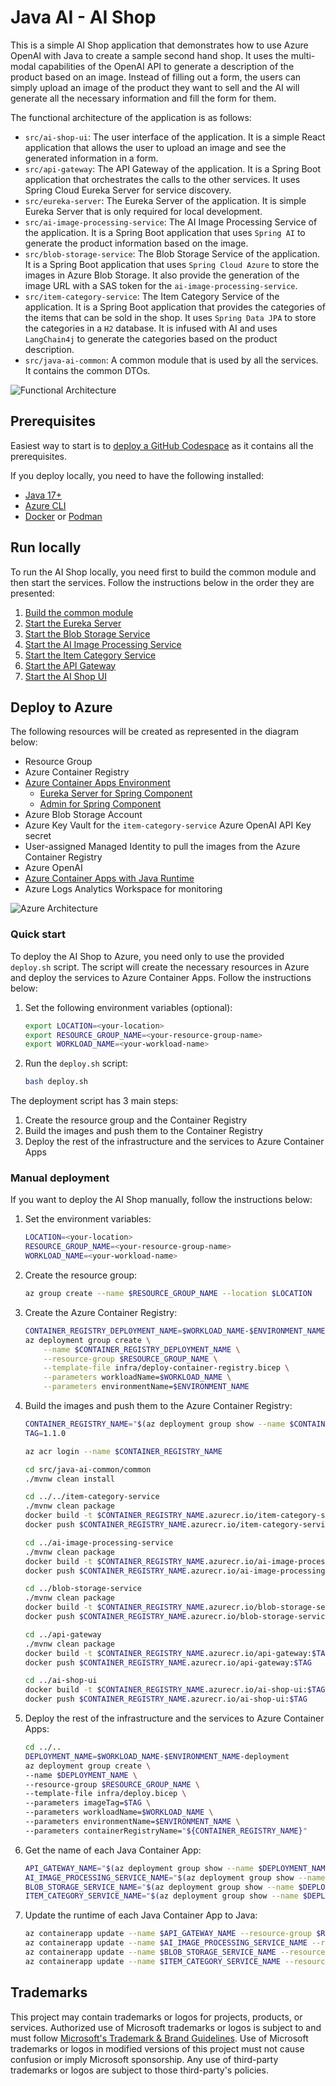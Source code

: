 # Java AI - AI Shop

This is a simple AI Shop application that demonstrates how to use Azure OpenAI with Java to create a sample second hand shop. It uses the multi-modal capabilities of the OpenAI API to generate a description of the product based on an image. Instead of filling out a form, the users can simply upload an image of the product they want to sell and the AI will generate all the necessary information and fill the form for them.

The functional architecture of the application is as follows:
- `src/ai-shop-ui`: The user interface of the application. It is a simple React application that allows the user to upload an image and see the generated information in a form.
- `src/api-gateway`: The API Gateway of the application. It is a Spring Boot application that orchestrates the calls to the other services. It uses Spring Cloud Eureka Server for service discovery.
- `src/eureka-server`: The Eureka Server of the application. It is simple Eureka Server that is only required for local development.
- `src/ai-image-processing-service`: The AI Image Processing Service of the application. It is a Spring Boot application that uses `Spring AI` to generate the product information based on the image.
- `src/blob-storage-service`: The Blob Storage Service of the application. It is a Spring Boot application that uses `Spring Cloud Azure` to store the images in Azure Blob Storage. It also provide the generation of the image URL with a SAS token for the `ai-image-processing-service`.
- `src/item-category-service`: The Item Category Service of the application. It is a Spring Boot application that provides the categories of the items that can be sold in the shop. It uses `Spring Data JPA` to store the categories in a `H2` database. It is infused with AI and uses `LangChain4j` to generate the categories based on the product description.
- `src/java-ai-common`: A common module that is used by all the services. It contains the common DTOs.

![Functional Architecture](./media/functional-architecture.png)

## Prerequisites

Easiest way to start is to [deploy a GitHub Codespace](https://github.com/codespaces/new/Azure-Samples/java-ai) as it contains all the prerequisites.

If you deploy locally, you need to have the following installed:
- [Java 17+](https://learn.microsoft.com/java/openjdk/download)
- [Azure CLI](https://docs.microsoft.com/en-us/cli/azure/install-azure-cli)
- [Docker](https://docs.docker.com/get-docker/) or [Podman](https://podman.io/getting-started/installation)

## Run locally

To run the AI Shop locally, you need first to build the common module and then start the services. Follow the instructions below in the order they are presented:

1. [Build the common module](src/java-ai-common/common/README.md)
2. [Start the Eureka Server](src/eureka-server/README.md)
3. [Start the Blob Storage Service](src/blob-storage-service/README.md)
4. [Start the AI Image Processing Service](src/ai-image-processing-service/README.md)
5. [Start the Item Category Service](src/item-category-service/README.md)
6. [Start the API Gateway](src/api-gateway/README.md)
7. [Start the AI Shop UI](src/ai-shop-ui/README.md)

## Deploy to Azure

The following resources will be created as represented in the diagram below:
- Resource Group
- Azure Container Registry
- [Azure Container Apps Environment](https://learn.microsoft.com/azure/container-apps/)
    - [Eureka Server for Spring Component](https://learn.microsoft.com/en-us/azure/container-apps/java-eureka-server-usage)
    - [Admin for Spring Component](https://learn.microsoft.com/en-us/azure/container-apps/java-admin-for-spring-usage)
- Azure Blob Storage Account
- Azure Key Vault for the `item-category-service` Azure OpenAI API Key secret
- User-assigned Managed Identity to pull the images from the Azure Container Registry
- Azure OpenAI
- [Azure Container Apps with Java Runtime](https://learn.microsoft.com/azure/container-apps/java-metrics)
- Azure Logs Analytics Workspace for monitoring

![Azure Architecture](./media/azure-architecture.png)

### Quick start

To deploy the AI Shop to Azure, you need only to use the provided `deploy.sh` script. The script will create the necessary resources in Azure and deploy the services to Azure Container Apps. Follow the instructions below:

1. Set the following environment variables (optional):

    ```bash
    export LOCATION=<your-location>
    export RESOURCE_GROUP_NAME=<your-resource-group-name>
    export WORKLOAD_NAME=<your-workload-name>
    ```

2. Run the `deploy.sh` script:

    ```bash
    bash deploy.sh
    ```

The deployment script has 3 main steps:
1. Create the resource group and the Container Registry
2. Build the images and push them to the Container Registry
3. Deploy the rest of the infrastructure and the services to Azure Container Apps

### Manual deployment

If you want to deploy the AI Shop manually, follow the instructions below:

1. Set the environment variables:

    ```bash
    LOCATION=<your-location>
    RESOURCE_GROUP_NAME=<your-resource-group-name>
    WORKLOAD_NAME=<your-workload-name>
    ```

2. Create the resource group:

    ```bash
    az group create --name $RESOURCE_GROUP_NAME --location $LOCATION
    ```

3. Create the Azure Container Registry:

    ```bash
    CONTAINER_REGISTRY_DEPLOYMENT_NAME=$WORKLOAD_NAME-$ENVIRONMENT_NAME-acr-deployment
    az deployment group create \
        --name $CONTAINER_REGISTRY_DEPLOYMENT_NAME \
        --resource-group $RESOURCE_GROUP_NAME \
        --template-file infra/deploy-container-registry.bicep \
        --parameters workloadName=$WORKLOAD_NAME \
        --parameters environmentName=$ENVIRONMENT_NAME
    ```

4. Build the images and push them to the Azure Container Registry:

    ```bash
    CONTAINER_REGISTRY_NAME="$(az deployment group show --name $CONTAINER_REGISTRY_DEPLOYMENT_NAME --resource-group $RESOURCE_GROUP_NAME --query properties.outputs.containerRegistryName.value -o tsv | tr -d '\r' | sed -e 's/^[[:space:]]*//' -e 's/[[:space:]]*$//')"
    TAG=1.1.0

    az acr login --name $CONTAINER_REGISTRY_NAME

    cd src/java-ai-common/common
    ./mvnw clean install

    cd ../../item-category-service
    ./mvnw clean package
    docker build -t $CONTAINER_REGISTRY_NAME.azurecr.io/item-category-service:$TAG .
    docker push $CONTAINER_REGISTRY_NAME.azurecr.io/item-category-service:$TAG

    cd ../ai-image-processing-service
    ./mvnw clean package
    docker build -t $CONTAINER_REGISTRY_NAME.azurecr.io/ai-image-processing-service:$TAG .
    docker push $CONTAINER_REGISTRY_NAME.azurecr.io/ai-image-processing-service:$TAG

    cd ../blob-storage-service
    ./mvnw clean package
    docker build -t $CONTAINER_REGISTRY_NAME.azurecr.io/blob-storage-service:$TAG .
    docker push $CONTAINER_REGISTRY_NAME.azurecr.io/blob-storage-service:$TAG

    cd ../api-gateway
    ./mvnw clean package
    docker build -t $CONTAINER_REGISTRY_NAME.azurecr.io/api-gateway:$TAG .
    docker push $CONTAINER_REGISTRY_NAME.azurecr.io/api-gateway:$TAG

    cd ../ai-shop-ui
    docker build -t $CONTAINER_REGISTRY_NAME.azurecr.io/ai-shop-ui:$TAG .
    docker push $CONTAINER_REGISTRY_NAME.azurecr.io/ai-shop-ui:$TAG
    ```

5. Deploy the rest of the infrastructure and the services to Azure Container Apps:

    ```bash
    cd ../..
    DEPLOYMENT_NAME=$WORKLOAD_NAME-$ENVIRONMENT_NAME-deployment
    az deployment group create \
    --name $DEPLOYMENT_NAME \
    --resource-group $RESOURCE_GROUP_NAME \
    --template-file infra/deploy.bicep \
    --parameters imageTag=$TAG \
    --parameters workloadName=$WORKLOAD_NAME \
    --parameters environmentName=$ENVIRONMENT_NAME \
    --parameters containerRegistryName="${CONTAINER_REGISTRY_NAME}"
    ```

6. Get the name of each Java Container App:

    ```bash
    API_GATEWAY_NAME="$(az deployment group show --name $DEPLOYMENT_NAME --resource-group $RESOURCE_GROUP_NAME --query properties.outputs.apiGatewayContainerAppName.value -o tsv | tr -d '\r' | sed -e 's/^[[:space:]]*//' -e 's/[[:space:]]*$//')"
    AI_IMAGE_PROCESSING_SERVICE_NAME="$(az deployment group show --name $DEPLOYMENT_NAME --resource-group $RESOURCE_GROUP_NAME --query properties.outputs.imageProcessingServiceContainerAppName.value -o tsv | tr -d '\r' | sed -e 's/^[[:space:]]*//' -e 's/[[:space:]]*$//')"
    BLOB_STORAGE_SERVICE_NAME="$(az deployment group show --name $DEPLOYMENT_NAME --resource-group $RESOURCE_GROUP_NAME --query properties.outputs.imageProcessingServiceContainerAppName.value -o tsv | tr -d '\r' | sed -e 's/^[[:space:]]*//' -e 's/[[:space:]]*$//')"
    ITEM_CATEGORY_SERVICE_NAME="$(az deployment group show --name $DEPLOYMENT_NAME --resource-group $RESOURCE_GROUP_NAME --query properties.outputs.imageProcessingServiceContainerAppName.value -o tsv | tr -d '\r' | sed -e 's/^[[:space:]]*//' -e 's/[[:space:]]*$//')"
    ```

7. Update the runtime of each Java Container App to Java:

    ```bash
    az containerapp update --name $API_GATEWAY_NAME --resource-group $RESOURCE_GROUP_NAME --runtime java --enable-java-metrics
    az containerapp update --name $AI_IMAGE_PROCESSING_SERVICE_NAME --resource-group $RESOURCE_GROUP_NAME --runtime java --enable-java-metrics
    az containerapp update --name $BLOB_STORAGE_SERVICE_NAME --resource-group $RESOURCE_GROUP_NAME --runtime java --enable-java-metrics
    az containerapp update --name $ITEM_CATEGORY_SERVICE_NAME --resource-group $RESOURCE_GROUP_NAME --runtime java --enable-java-metrics
    ```

## Trademarks

This project may contain trademarks or logos for projects, products, or services. Authorized use of Microsoft
trademarks or logos is subject to and must follow
[Microsoft's Trademark & Brand Guidelines](https://www.microsoft.com/en-us/legal/intellectualproperty/trademarks/usage/general).
Use of Microsoft trademarks or logos in modified versions of this project must not cause confusion or imply Microsoft sponsorship.
Any use of third-party trademarks or logos are subject to those third-party's policies.
